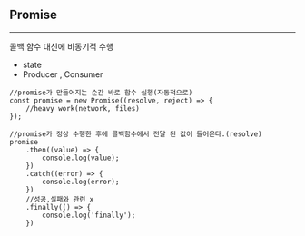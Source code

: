 ## Promise

---

콜백 함수 대신에 비동기적 수행 <br>

- state
- Producer , Consumer

```JS
//promise가 만들어지는 순간 바로 함수 실행(자동적으로)
const promise = new Promise((resolve, reject) => {
    //heavy work(network, files)
});

//promise가 정상 수행한 후에 콜백함수에서 전달 된 값이 들어온다.(resolve)
promise
    .then((value) => {
        console.log(value);
    })
    .catch((error) => {
        console.log(error);
    })
    //성공,실패와 관련 x
    .finally(() => {
        console.log('finally');
    })
```
